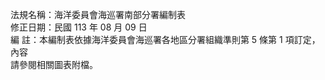 法規名稱：海洋委員會海巡署南部分署編制表  
修正日期：民國 113 年 08 月 09 日  
編 註：本編制表依據海洋委員會海巡署各地區分署組織準則第 5 條第 1 項訂定，內容  
請參閱相關圖表附檔。  


